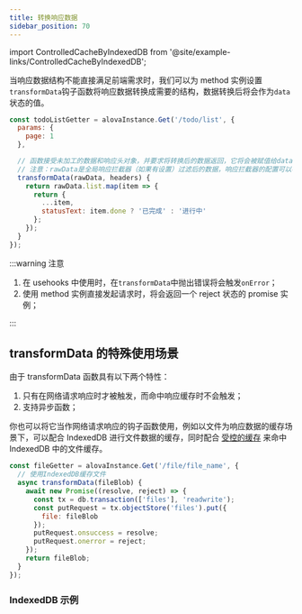 ```yaml
---
title: 转换响应数据
sidebar_position: 70
---
```


import ControlledCacheByIndexedDB from '@site/example-links/ControlledCacheByIndexedDB';

当响应数据结构不能直接满足前端需求时，我们可以为 method 实例设置`transformData`钩子函数将响应数据转换成需要的结构，数据转换后将会作为`data`状态的值。

```javascript
const todoListGetter = alovaInstance.Get('/todo/list', {
  params: {
    page: 1
  },

  // 函数接受未加工的数据和响应头对象，并要求将转换后的数据返回，它将会被赋值给data状态。
  // 注意：rawData是全局响应拦截器（如果有设置）过滤后的数据，响应拦截器的配置可以参考[设置全局响应拦截器]章节。
  transformData(rawData, headers) {
    return rawData.list.map(item => {
      return {
        ...item,
        statusText: item.done ? '已完成' : '进行中'
      };
    });
  }
});
```

:::warning 注意

1. 在 usehooks 中使用时，在`transformData`中抛出错误将会触发`onError`；
2. 使用 method 实例直接发起请求时，将会返回一个 reject 状态的 promise 实例；

:::

## transformData 的特殊使用场景

由于 transformData 函数具有以下两个特性：

1. 只有在网络请求响应时才被触发，而命中响应缓存时不会触发；
2. 支持异步函数；

你也可以将它当作网络请求响应的钩子函数使用，例如以文件为响应数据的缓存场景下，可以配合 IndexedDB 进行文件数据的缓存，同时配合 [受控的缓存](../next-step/controlled-cache) 来命中 IndexedDB 中的文件缓存。

```javascript
const fileGetter = alovaInstance.Get('/file/file_name', {
  // 使用IndexedDB缓存文件
  async transformData(fileBlob) {
    await new Promise((resolve, reject) => {
      const tx = db.transaction(['files'], 'readwrite');
      const putRequest = tx.objectStore('files').put({
        file: fileBlob
      });
      putRequest.onsuccess = resolve;
      putRequest.onerror = reject;
    });
    return fileBlob;
  }
});
```

### IndexedDB 示例

<ControlledCacheByIndexedDB></ControlledCacheByIndexedDB>
